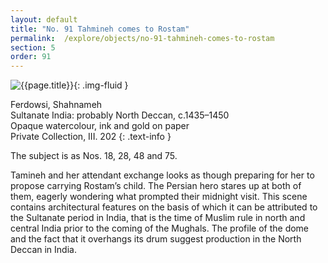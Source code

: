 ```yaml
---
layout: default
title: "No. 91 Tahmineh comes to Rostam"
permalink:  /explore/objects/no-91-tahmineh-comes-to-rostam
section: 5
order: 91
---
```

![{{page.title}}]({{site.baseurl}}/images/pages/{{page.order}}.jpeg){: .img-fluid }


Ferdowsi, Shahnameh  
Sultanate India: probably North Deccan, c.1435–1450  
Opaque watercolour, ink and gold on paper  
Private Collection, III. 202
{: .text-info }

The subject is as Nos. 18, 28, 48 and 75.

Tamineh and her attendant exchange looks as though preparing for her to propose
carrying Rostam’s child. The Persian hero stares up at both of
them, eagerly wondering what prompted their midnight visit. This
scene contains architectural features on the basis of which it can
be attributed to the Sultanate period in India, that
is the time of Muslim rule in north and central India prior to the
coming of the Mughals. The profile of the dome and the fact that it
overhangs its drum suggest production in the North Deccan in India.
